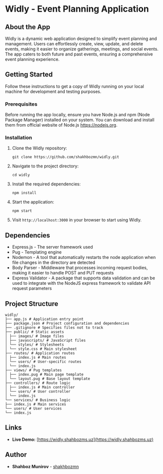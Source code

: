 # Widly - Event Planning Application

## About the App

Widly is a dynamic web application designed to simplify event planning and management. Users can effortlessly create, view, update, and delete events, making it easier to organize gatherings, meetings, and social events. The app caters to both future and past events, ensuring a comprehensive event planning experience.

## Getting Started

Follow these instructions to get a copy of Widly running on your local machine for development and testing purposes.

### Prerequisites

Before running the app locally, ensure you have Node.js and npm (Node Package Manager) installed on your system. You can download and install them from official website of Node.js https://nodejs.org.

### Installation

1. Clone the Widly repository:
    ```
    git clone https://github.com/shakhbozmn/widly.git
    ```

2. Navigate to the project directory:
    ```
    cd widly
    ```

3. Install the required dependencies:
    ```
    npm install
    ```

4. Start the application:
    ```
    npm start
    ```

5. Visit `http://localhost:3000` in your browser to start using Widly.

## Dependencies

- Express.js - The server framework used
- Pug - Templating engine
- Nodemon - A tool that automatically restarts the node application when file changes in the directory are detected
- Body Parser - Middleware that processes incoming request bodies, making it easier to handle POST and PUT requests
- Express Validator - A package that supports data validation and can be used to integrate with the NodeJS express framework to validate API request parameters

## Project Structure

```
widly/
├── app.js # Application entry point
├── package.json # Project configuration and dependencies
├── .gitignore # Specifies files not to track
├── public/ # Static assets
│ ├── images/ # Image files
│ ├── javascripts/ # JavaScript files
│ └── styles/ # Stylesheets
│ └── style.css # Main stylesheet
├── routes/ # Application routes
│ ├── index.js # Main routes
│ └── users/ # User-specific routes
│ └── index.js
├── views/ # Pug templates
│ ├── index.pug # Main page template
│ └── layout.pug # Base layout template
├── controllers/ # Route logic
│ ├── index.js # Main controller
│ └── users/ # User controller
│ └── index.js
└── services/ # Business logic
├── index.js # Main services
└── users/ # User services
└── index.js
```

## Links

- **Live Demo:** [https://widly.shahbozms.uz](https://widly.shahbozms.uz)

## Author

- **Shahboz Munirov** - [shakhbozmn](https://github.com/shakhbozmn)

